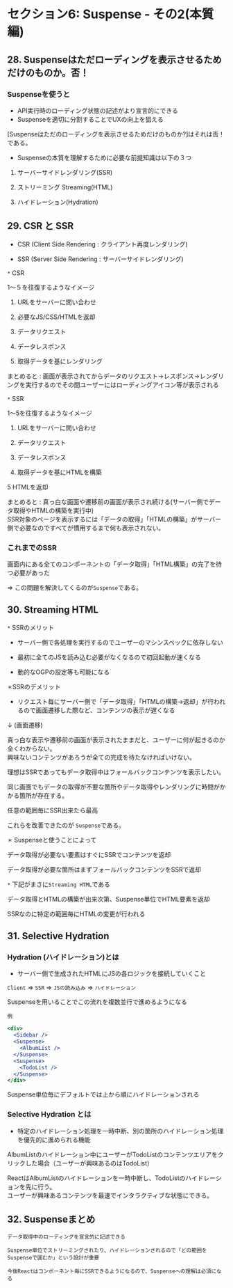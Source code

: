 # セクション6: Suspense - その2(本質編)

## 28. Suspenseはただローディングを表示させるためだけのものか。否！

### Suspenseを使うと

+ API実行時のローディング状態の記述がより宣言的にできる<br>
+ Suspenseを適切に分割することでUXの向上を狙える<br>

[Suspenseはただのローディングを表示させるためだけのものか?]はそれは否！である。<br>

* Suspenseの本質を理解するために必要な前提知識は以下の３つ

1. サーバーサイドレンダリング(SSR)<br>

2. ストリーミング Streaming(HTML)<br>

3. ハイドレーション(Hydration)<br>

## 29. CSR と SSR

+ CSR (Client Side Rendering : クライアント再度レンダリング) <br>

+ SSR (Server Side Rendering : サーバーサイドレンダリング) <br>

`*` CSR

1〜５を往復するようなイメージ<br>

1. URLをサーバーに問い合わせ<br>

2. 必要なJS/CSS/HTMLを返却<br>

3. データリクエスト<br>

4. データレスポンス<br>

5. 取得データを基にレンダリング<br>

まとめると : 画面が表示されてからデータのリクエスト->レスポンス->レンダリングを実行するのでその間ユーザーにはローディングアイコン等が表示される<br>

`*` SSR

1〜5を往復するようなイメージ

1. URLをサーバーに問い合わせ<br>

2. データリクエスト<br>

3. データレスポンス<br>

4. 取得データを基にHTMLを構築<br>

5 HTMLを返却<br>


まとめると : 真っ白な画面や遷移前の画面が表示され続ける(サーバー側でデータ取得やHTMLの構築を実行中)<br>
SSR対象のページを表示するには「データの取得」「HTMLの構築」がサーバー側で必要なのですべてが慣用するまで何も表示されない。<br>

### これまでのSSR

画面内にある全てのコンポーネントの「データ取得」「HTML構築」の完了を待つ必要があった<br>

=> この問題を解決してくるのが`Suspense`である。<br>

## 30. Streaming HTML

`*` SSRのメリット

+ サーバー側で各処理を実行するのでユーザーのマシンスペックに依存しない<br>

+ 最初に全てのJSを読み込む必要がなくなるので初回起動が速くなる<br>

+ 動的なOGPの設定等も可能になる<br>

`＊`SSRのデメリット

+ リクエスト毎にサーバー側で「データ取得」「HTMLの構築->返却」が行われるので画面遷移した際など、コンテンツの表示が遅くなる<br>

↓ (画面遷移)<br>

真っ白な表示や遷移前の画面が表示されたままだと、ユーザーに何が起きるのか全くわからない。<br>
興味ないコンテンツがあろうが全ての完成を待たなければいけない。<br>

理想はSSRであってもデータ取得中はフォールバックコンテンツを表示したい。<br>

同じ画面でもデータの取得が不要な箇所やデータ取得やレンダリングに時間がかかる箇所が存在する。<br>

任意の範囲毎にSSR出来たら最高<br>

これらを改善できたのが `Suspense`である。<br>

`＊` Suspenseと使うことによって

データ取得が必要ない要素はすぐにSSRでコンテンツを返却<br>

データ取得が必要な箇所はまずフォールバックコンテンツをSSRで返却<br>

`*` 下記がまさに`Streaming HTML`である<br>

データ取得とHTMLの構築が出来次第、Suspense単位でHTML要素を返却<br>

SSRなのに特定の範囲毎にHTMLの変更が行われる<br>

## 31. Selective Hydration

### Hydration (ハイドレーション)とは

+ サーバー側で生成されたHTMLにJSの各ロジックを接続していくこと<br>

`Client` => `SSR` => `JSの読み込み` => `ハイドレーション`<br>

Suspenseを用いることでこの流れを複数並行で進めるようになる<br>

`例`

```jsx:Sample.jsx
<div>
  <Sidebar />
  <Suspense>
    <AlbumList />
  </Suspense>
  <Suspense>
    <TodoList />
  </Suspense>
</div>
```

Suspense単位毎にデフォルトでは上から順にハイドレーションされる<br>

### Selective Hydration とは

+ 特定のハイドレーション処理を一時中断、別の箇所のハイドレーション処理を優先的に進められる機能<br>

AlbumListのハイドレーション中にユーザーがTodoListのコンテンツエリアをクリックした場合（ユーザーが興味あるのはTodoList）<br>

ReactはAlbumListのハイドレーションを一時中断し、TodoListのハイドレーションを先に行う。<br>
ユーザーが興味あるコンテンツを最速でインタラクティブな状態にできる。<br>


## 32. Suspenseまとめ

```
データ取得中のローディングを宣言的に記述できる

Suspense単位でストリーミングされたり、ハイドレーションされるので「どの範囲をSuspenseで囲むか」という設計が重要

今後Reactはコンポーネント毎にSSRできるようになるので、Suspenseへの理解は必須になる
```
